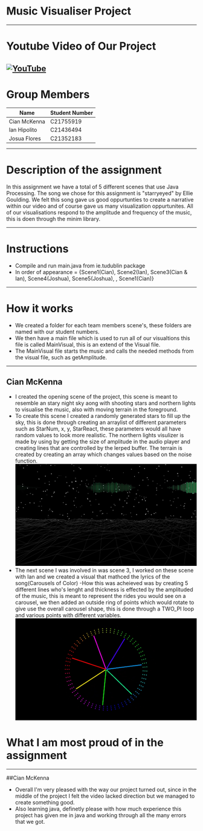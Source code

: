 # Music Visualiser Project
----
# Youtube Video of Our Project
[![YouTube](https://github.com/MK-CIAN/MusicVisuals/blob/master/images/OOP_Pic.jpg?raw=true)](https://youtu.be/flGGAfn6u8M)
----
# Group Members
| Name | Student Number |
|-----------|-----------|
|Cian McKenna | C21755919 |
|Ian Hipolito | C21436494 |
|Josua Flores | C21352183 |

----

# Description of the assignment
In this assignment we have a total of 5 different scenes that use Java Processing.
The song we chose for this assignment is "starryeyed" by Ellie Goulding. We felt this song gave us good oppurtunties to create a narrative within our video and of course gave us many visualization oppurtunites. All of our visualisations respond to the amplitude and frequency of the music, this is doen through the minim library.

----
# Instructions
- Compile and run main.java from ie.tudublin package
- In order of appearance = {Scene1(Cian), Scene2(Ian), Scene3(Cian & Ian), Scene4(Joshua), Scene5(Joshua), , Scene1(Cian)}
----
# How it works
- We created a folder for each team members scene's, these folders are named with our student numbers. 
- We then have a main file which is used to run all of our visualtions this file is called MainVisual, this is an extend of the Visual file.
- The MainVisual file starts the music and calls the needed methods from the visual file, such as getAmplitude.
----
## Cian McKenna
- I created the opening scene of the project, this scene is meant to resemble an stary night sky aong with shooting stars and northern lights to visualise the music, also with moving terrain in the foreground.
- To create this scene I created a randomly generated stars to fill up the sky, this is done through creating an arraylist of different parameters such as StarNum, x, y, StarReact, these parameters would all have random values to look more realistic. The northern lights visulizer is made by using by getting the size of amplitude in the audio player and creating lines that are controlled by the lerped buffer. The terrain is created by creating an array which changes values based on the noise function.
![Cian Scene 1](images/CMCKOOP.jpg)
- The next scene I was involved in was scene 3, I worked on these scene with Ian and we created a visual that mathced the lyrics of the song(Carousels of Color)
-How this was acheieved was by creating 5 different lines who's lenght and thickness is effected by the amplituded of the music, this is meant to represent the rides you would see on a carousel, we then added an outside ring of points which would rotate to give use the overall carousel shape, this is done through a TWO_PI loop and various points with different variables.
![Cian & Ian Scene 3](images/C&I_OOP.jpg)

# What I am most proud of in the assignment
----
##Cian McKenna
- Overall I'm very pleased with the way our project turned out, since in the middle of the project I felt the video lacked direction but we managed to create something good.
- Also learning java, definetly please with how much experience this project has given me in java and working through all the many errors that we got.


